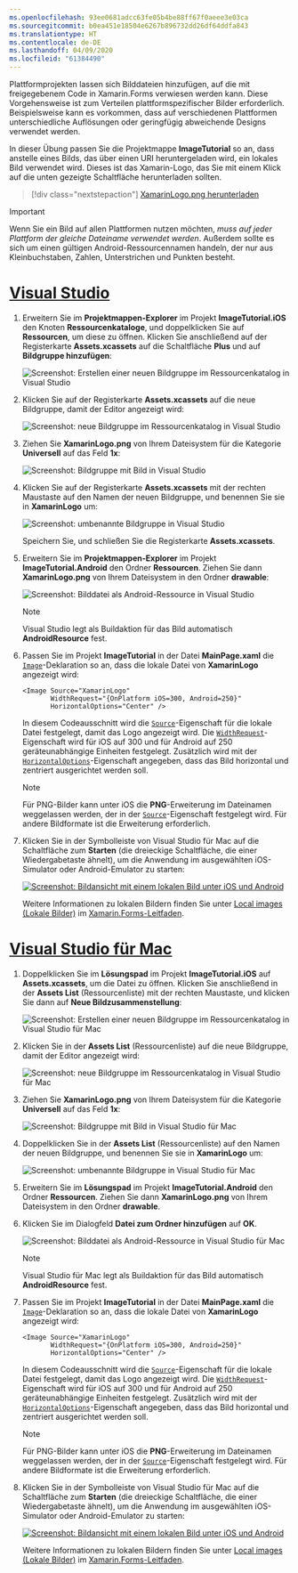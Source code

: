 ```yaml
---
ms.openlocfilehash: 93ee0681adcc63fe05b4be88ff67f0aeee3e03ca
ms.sourcegitcommit: b0ea451e18504e6267b896732dd26df64ddfa843
ms.translationtype: HT
ms.contentlocale: de-DE
ms.lasthandoff: 04/09/2020
ms.locfileid: "61384490"
---
```

Plattformprojekten lassen sich Bilddateien hinzufügen, auf die mit freigegebenem Code in Xamarin.Forms verwiesen werden kann. Diese Vorgehensweise ist zum Verteilen plattformspezifischer Bilder erforderlich. Beispielsweise kann es vorkommen, dass auf verschiedenen Plattformen unterschiedliche Auflösungen oder geringfügig abweichende Designs verwendet werden.

In dieser Übung passen Sie die Projektmappe **ImageTutorial** so an, dass anstelle eines Bilds, das über einen URI heruntergeladen wird, ein lokales Bild verwendet wird. Dieses ist das Xamarin-Logo, das Sie mit einem Klick auf die unten gezeigte Schaltfläche herunterladen sollten.

> [!div class="nextstepaction"]
> [XamarinLogo.png herunterladen](https://raw.githubusercontent.com/xamarin/xamarin-forms-samples/master/UserInterface/PlatformSpecifics/Droid/Resources/drawable/XamarinLogo.png)

> [!IMPORTANT]
> Wenn Sie ein Bild auf allen Plattformen nutzen möchten, *muss auf jeder Plattform der gleiche Dateiname verwendet werden*. Außerdem sollte es sich um einen gültigen Android-Ressourcennamen handeln, der nur aus Kleinbuchstaben, Zahlen, Unterstrichen und Punkten besteht.

# <a name="visual-studio"></a>[Visual Studio](#tab/vswin)

1. Erweitern Sie im **Projektmappen-Explorer** im Projekt **ImageTutorial.iOS** den Knoten **Ressourcenkataloge**, und doppelklicken Sie auf **Ressourcen**, um diese zu öffnen. Klicken Sie anschließend auf der Registerkarte **Assets.xcassets** auf die Schaltfläche **Plus** und auf **Bildgruppe hinzufügen**:

    ![Screenshot: Erstellen einer neuen Bildgruppe im Ressourcenkatalog in Visual Studio](../images/vs/new-image-set.png "Neue Bildgruppe im Ressourcenkatalog")

1. Klicken Sie auf der Registerkarte **Assets.xcassets** auf die neue Bildgruppe, damit der Editor angezeigt wird:

    ![Screenshot: neue Bildgruppe im Ressourcenkatalog in Visual Studio](../images/vs/new-image-set-editor.png "Editor für Bildgruppen im Ressourcenkatalog")

1. Ziehen Sie **XamarinLogo.png** von Ihrem Dateisystem für die Kategorie **Universell** auf das Feld **1x**:

    ![Screenshot: Bildgruppe mit Bild in Visual Studio](../images/vs/image-set-with-image.png "Bildgruppe mit einem Bild")

1. Klicken Sie auf der Registerkarte **Assets.xcassets** mit der rechten Maustaste auf den Namen der neuen Bildgruppe, und benennen Sie sie in **XamarinLogo** um:

    ![Screenshot: umbenannte Bildgruppe in Visual Studio](../images/vs/rename-image-set.png "Umbenannte Bildgruppe")

    Speichern Sie, und schließen Sie die Registerkarte **Assets.xcassets**.

1. Erweitern Sie im **Projektmappen-Explorer** im Projekt **ImageTutorial.Android** den Ordner **Ressourcen**. Ziehen Sie dann **XamarinLogo.png** von Ihrem Dateisystem in den Ordner **drawable**:

    ![Screenshot: Bilddatei als Android-Ressource in Visual Studio](../images/vs/android-resource.png "Lokale Bilddatei im Ordner für Android-Ressourcen")

    > [!NOTE]
    > Visual Studio legt als Buildaktion für das Bild automatisch **AndroidResource** fest.

1. Passen Sie im Projekt **ImageTutorial** in der Datei **MainPage.xaml** die [`Image`](xref:Xamarin.Forms.Editor)-Deklaration so an, dass die lokale Datei von **XamarinLogo** angezeigt wird:

    ```xaml
    <Image Source="XamarinLogo"
           WidthRequest="{OnPlatform iOS=300, Android=250}"
           HorizontalOptions="Center" />
    ```

    In diesem Codeausschnitt wird die [`Source`](xref:Xamarin.Forms.Image.Source)-Eigenschaft für die lokale Datei festgelegt, damit das Logo angezeigt wird. Die [`WidthRequest`](xref:Xamarin.Forms.VisualElement.WidthRequest)-Eigenschaft wird für iOS auf 300 und für Android auf 250 geräteunabhängige Einheiten festgelegt. Zusätzlich wird mit der [`HorizontalOptions`](xref:Xamarin.Forms.View.HorizontalOptions)-Eigenschaft angegeben, dass das Bild horizontal und zentriert ausgerichtet werden soll.

    > [!NOTE]
    > Für PNG-Bilder kann unter iOS die **PNG**-Erweiterung im Dateinamen weggelassen werden, der in der [`Source`](xref:Xamarin.Forms.Image.Source)-Eigenschaft festgelegt wird. Für andere Bildformate ist die Erweiterung erforderlich.

1. Klicken Sie in der Symbolleiste von Visual Studio für Mac auf die Schaltfläche zum **Starten** (die dreieckige Schaltfläche, die einer Wiedergabetaste ähnelt), um die Anwendung im ausgewählten iOS-Simulator oder Android-Emulator zu starten:

    [![Screenshot: Bildansicht mit einem lokalen Bild unter iOS und Android](../images/local-file.png "Bildansicht mit einem lokalen Bild")](../images/local-file-large.png#lightbox "Bildansicht mit einem lokalen Bild")

    Weitere Informationen zu lokalen Bildern finden Sie unter [Local images (Lokale Bilder)](~/xamarin-forms/user-interface/images.md#local-images) im [Xamarin.Forms-Leitfaden](~/xamarin-forms/user-interface/images.md).

# <a name="visual-studio-for-mac"></a>[Visual Studio für Mac](#tab/vsmac)

1. Doppelklicken Sie im **Lösungspad** im Projekt **ImageTutorial.iOS** auf **Assets.xcassets**, um die Datei zu öffnen. Klicken Sie anschließend in der **Assets List** (Ressourcenliste) mit der rechten Maustaste, und klicken Sie dann auf **Neue Bildzusammenstellung**:

    ![Screenshot: Erstellen einer neuen Bildgruppe im Ressourcenkatalog in Visual Studio für Mac](../images/vsmac/new-image-set.png "Neue Bildgruppe im Ressourcenkatalog")

1. Klicken Sie in der **Assets List** (Ressourcenliste) auf die neue Bildgruppe, damit der Editor angezeigt wird:

    ![Screenshot: neue Bildgruppe im Ressourcenkatalog in Visual Studio für Mac](../images/vsmac/new-image-set-editor.png "Editor für Bildgruppen im Ressourcenkatalog")

1. Ziehen Sie **XamarinLogo.png** von Ihrem Dateisystem für die Kategorie **Universell** auf das Feld **1x**:

    ![Screenshot: Bildgruppe mit Bild in Visual Studio für Mac](../images/vsmac/image-set-with-image.png "Bildgruppe mit einem Bild")

1. Doppelklicken Sie in der **Assets List** (Ressourcenliste) auf den Namen der neuen Bildgruppe, und benennen Sie sie in **XamarinLogo** um:

    ![Screenshot: umbenannte Bildgruppe in Visual Studio für Mac](../images/vsmac/rename-image-set.png "Umbenannte Bildgruppe")

1. Erweitern Sie im **Lösungspad** im Projekt **ImageTutorial.Android** den Ordner **Ressourcen**. Ziehen Sie dann **XamarinLogo.png** von Ihrem Dateisystem in den Ordner **drawable**.

1. Klicken Sie im Dialogfeld **Datei zum Ordner hinzufügen** auf **OK**.

    ![Screenshot: Bilddatei als Android-Ressource in Visual Studio für Mac](../images/vsmac/android-resource.png "Lokale Bilddatei im Ordner für Android-Ressourcen")

    > [!NOTE]
    > Visual Studio für Mac legt als Buildaktion für das Bild automatisch **AndroidResource** fest.

1. Passen Sie im Projekt **ImageTutorial** in der Datei **MainPage.xaml** die [`Image`](xref:Xamarin.Forms.Editor)-Deklaration so an, dass die lokale Datei von **XamarinLogo** angezeigt wird:

    ```xaml
    <Image Source="XamarinLogo"
           WidthRequest="{OnPlatform iOS=300, Android=250}"
           HorizontalOptions="Center" />
    ```

    In diesem Codeausschnitt wird die [`Source`](xref:Xamarin.Forms.Image.Source)-Eigenschaft für die lokale Datei festgelegt, damit das Logo angezeigt wird. Die [`WidthRequest`](xref:Xamarin.Forms.VisualElement.WidthRequest)-Eigenschaft wird für iOS auf 300 und für Android auf 250 geräteunabhängige Einheiten festgelegt. Zusätzlich wird mit der [`HorizontalOptions`](xref:Xamarin.Forms.View.HorizontalOptions)-Eigenschaft angegeben, dass das Bild horizontal und zentriert ausgerichtet werden soll.

    > [!NOTE]
    > Für PNG-Bilder kann unter iOS die **PNG**-Erweiterung im Dateinamen weggelassen werden, der in der [`Source`](xref:Xamarin.Forms.Image.Source)-Eigenschaft festgelegt wird. Für andere Bildformate ist die Erweiterung erforderlich.

1. Klicken Sie in der Symbolleiste von Visual Studio für Mac auf die Schaltfläche zum **Starten** (die dreieckige Schaltfläche, die einer Wiedergabetaste ähnelt), um die Anwendung im ausgewählten iOS-Simulator oder Android-Emulator zu starten:

    [![Screenshot: Bildansicht mit einem lokalen Bild unter iOS und Android](../images/local-file.png "Bildansicht mit einem lokalen Bild")](../images/local-file-large.png#lightbox "Bildansicht mit einem lokalen Bild")

    Weitere Informationen zu lokalen Bildern finden Sie unter [Local images (Lokale Bilder)](~/xamarin-forms/user-interface/images.md#local-images) im [Xamarin.Forms-Leitfaden](~/xamarin-forms/user-interface/images.md).
